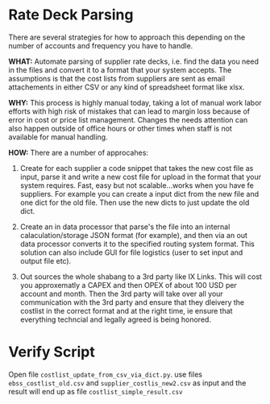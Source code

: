 # Rate Deck Parsing
There are several strategies for how to approach this depending on the number of accounts and frequency you have to handle. 

**WHAT:** Automate parsing of supplier rate decks, i.e. find the data you need in the files and convert it to a format that your system accepts. The assumptions is that the cost lists from suppliers are sent as email attachements in either CSV or any kind of spreadsheet format like xlsx. 

**WHY:** This process is highly manual today, taking a lot of manual work labor efforts with high risk of mistakes that can lead to margin loss because of error in cost or price list management. Changes the needs attention can also happen outside of office hours or other times when staff is not available for manual handling. 

**HOW:**
There are a number of approcahes: 

1. Create for each supplier a code snippet that takes the new cost file as input, parse it and write a new cost file for upload in the format that your system requires. Fast, easy but not scalable...works when you have fe suppliers. For example you can create a input dict from the new file and one dict for the old file. Then use the new dicts to just update the old dict. 

2. Create an in data processor that parse's the file into an internal calaculation/storage JSON format (for example), and then via an out data processor converts it to the specified routing system format. This solution can also include GUI for file logistics (user to set input and output file etc). 

3. Out sources the whole shabang to a 3rd party like IX Links. This will cost you approxematly a CAPEX and then OPEX of about 100 USD per account and month. Then the 3rd party will take over all your communication with the 3rd party and ensure that they dleivery the costlist in the correct format and at the right time, ie ensure that everything techncial and legally agreed is being honored. 


# Verify Script #

Open file `costlist_update_from_csv_via_dict.py`. use files `ebss_costlist_old.csv` and `supplier_costlis_new2.csv` as input and the result will end up as file `costlist_simple_result.csv`
